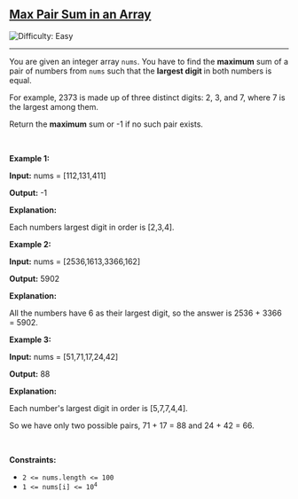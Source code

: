 <h2><a href="https://leetcode.com/problems/max-pair-sum-in-an-array">Max Pair Sum in an Array</a></h2> <img src='https://img.shields.io/badge/Difficulty-Easy-brightgreen' alt='Difficulty: Easy' /><hr><p>You are given an integer array <code>nums</code>. You have to find the <strong>maximum</strong> sum of a pair of numbers from <code>nums</code> such that the <strong>largest digit </strong>in both numbers is equal.</p>

<p>For example, 2373 is made up of three distinct digits: 2, 3, and 7, where 7 is the largest among them.</p>

<p>Return the <strong>maximum</strong> sum or -1 if no such pair exists.</p>

<p>&nbsp;</p>
<p><strong class="example">Example 1:</strong></p>

<div class="example-block">
<p><strong>Input:</strong> <span class="example-io">nums = [112,131,411]</span></p>

<p><strong>Output:</strong> <span class="example-io">-1</span></p>

<p><strong>Explanation:</strong></p>

<p>Each numbers largest digit in order is [2,3,4].</p>
</div>

<p><strong class="example">Example 2:</strong></p>

<div class="example-block">
<p><strong>Input:</strong> <span class="example-io">nums = [2536,1613,3366,162]</span></p>

<p><strong>Output:</strong> <span class="example-io">5902</span></p>

<p><strong>Explanation:</strong></p>

<p>All the numbers have 6 as their largest digit, so the answer is <span class="example-io">2536 + 3366 = 5902.</span></p>
</div>

<p><strong class="example">Example 3:</strong></p>

<div class="example-block">
<p><strong>Input:</strong> <span class="example-io">nums = [51,71,17,24,42]</span></p>

<p><strong>Output:</strong> <span class="example-io">88</span></p>

<p><strong>Explanation:</strong></p>

<p>Each number&#39;s largest digit in order is [5,7,7,4,4].</p>

<p>So we have only two possible pairs, 71 + 17 = 88 and 24 + 42 = 66.</p>
</div>

<p>&nbsp;</p>
<p><strong>Constraints:</strong></p>

<ul>
	<li><code>2 &lt;= nums.length &lt;= 100</code></li>
	<li><code>1 &lt;= nums[i] &lt;= 10<sup>4</sup></code></li>
</ul>
